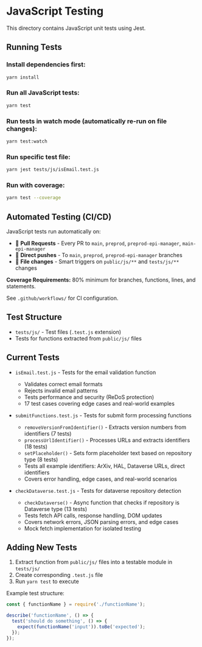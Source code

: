 # JavaScript Testing

This directory contains JavaScript unit tests using Jest.

## Running Tests

### Install dependencies first:
```bash
yarn install
```

### Run all JavaScript tests:
```bash
yarn test
```

### Run tests in watch mode (automatically re-run on file changes):
```bash
yarn test:watch
```

### Run specific test file:
```bash
yarn jest tests/js/isEmail.test.js
```

### Run with coverage:
```bash
yarn test --coverage
```

## Automated Testing (CI/CD)

JavaScript tests run automatically on:
- 🔄 **Pull Requests** - Every PR to `main`, `preprod`, `preprod-epi-manager`, `main-epi-manager`
- 🚀 **Direct pushes** - To `main`, `preprod`, `preprod-epi-manager` branches  
- 📁 **File changes** - Smart triggers on `public/js/**` and `tests/js/**` changes

**Coverage Requirements:** 80% minimum for branches, functions, lines, and statements.

See `.github/workflows/` for CI configuration.

## Test Structure

- `tests/js/` - Test files (`.test.js` extension)
- Tests for functions extracted from `public/js/` files

## Current Tests

- `isEmail.test.js` - Tests for the email validation function
  - Validates correct email formats
  - Rejects invalid email patterns  
  - Tests performance and security (ReDoS protection)
  - 17 test cases covering edge cases and real-world examples

- `submitFunctions.test.js` - Tests for submit form processing functions
  - `removeVersionFromIdentifier()` - Extracts version numbers from identifiers (7 tests)
  - `processUrlIdentifier()` - Processes URLs and extracts identifiers (18 tests)
  - `setPlaceholder()` - Sets form placeholder text based on repository type (8 tests)
  - Tests all example identifiers: ArXiv, HAL, Dataverse URLs, direct identifiers
  - Covers error handling, edge cases, and real-world scenarios

- `checkDataverse.test.js` - Tests for dataverse repository detection
  - `checkDataverse()` - Async function that checks if repository is Dataverse type (13 tests)
  - Tests fetch API calls, response handling, DOM updates
  - Covers network errors, JSON parsing errors, and edge cases
  - Mock fetch implementation for isolated testing

## Adding New Tests

1. Extract function from `public/js/` files into a testable module in `tests/js/`
2. Create corresponding `.test.js` file
3. Run `yarn test` to execute

Example test structure:
```javascript
const { functionName } = require('./functionName');

describe('functionName', () => {
  test('should do something', () => {
    expect(functionName('input')).toBe('expected');
  });
});
```